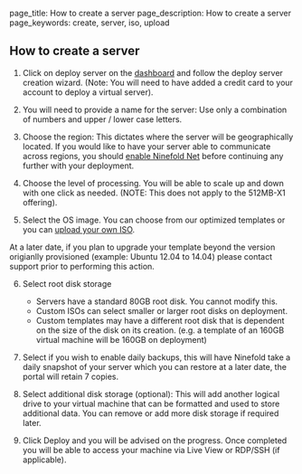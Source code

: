 page_title: How to create a server
page_description: How to create a server
page_keywords: create, server, iso, upload

## How to create a server

1. Click on deploy server on the [dashboard](https://portal.ninefold.com) and follow the deploy server creation wizard. (Note:  You will need to have added a credit card to your account to deploy a virtual server).

2. You will need to provide a name for the server: Use only a combination of numbers and upper / lower case letters.

3. Choose the region: This dictates where the server will be geographically located. If you would like to have your server able to communicate across regions, you should [enable Ninefold Net](../networking/ninefold_net.md) before continuing any further with your deployment.

4. Choose the level of processing. You will be able to scale up and down with one click as needed. (NOTE: This does not apply to the 512MB-X1 offering).

5. Select the OS image. You can choose from our optimized templates or you can [upload your own ISO](how_to_attach_and_upload_an_iso.md).

At a later date, if you plan to upgrade your template beyond the version origianlly provisioned (example: Ubuntu 12.04 to 14.04) please contact support prior to performing this action.

6. Select root disk storage
	* Servers have a standard 80GB root disk. You cannot modify this.
	* Custom ISOs can select smaller or larger root disks on deployment.
	* Custom templates may have a different root disk that is dependent on the size of the disk on its creation. (e.g. a template of an 160GB virtual machine will be 160GB on deployment)
	
7. Select if you wish to enable daily backups, this will have Ninefold take a daily snapshot of your server which you can restore at a later date, the portal will retain 7 copies.

8. Select additional disk storage (optional): This will add another logical drive to your virtual machine that can be formatted and used to store additional data. You can remove or add more disk storage if required later.

9. Click Deploy and you will be advised on the progress. Once completed you will be able to access your machine via Live View or RDP/SSH (if applicable).